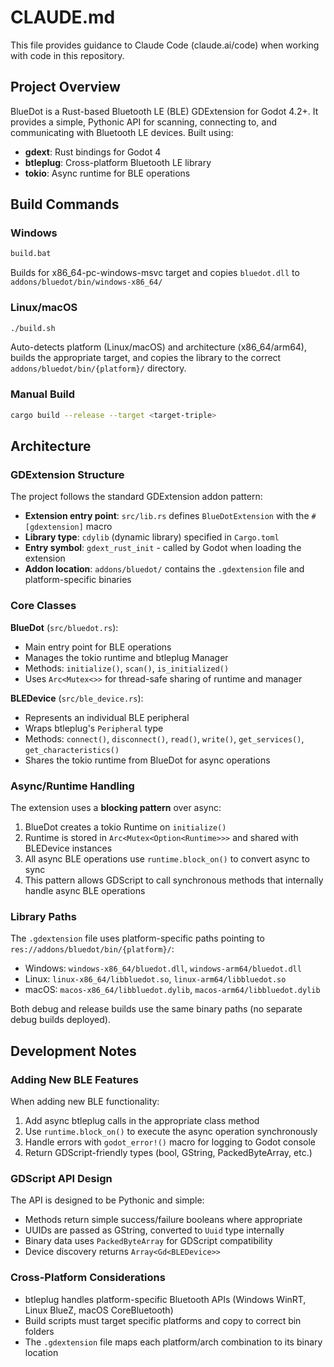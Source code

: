 # CLAUDE.md

This file provides guidance to Claude Code (claude.ai/code) when working with code in this repository.

## Project Overview

BlueDot is a Rust-based Bluetooth LE (BLE) GDExtension for Godot 4.2+. It provides a simple, Pythonic API for scanning, connecting to, and communicating with Bluetooth LE devices. Built using:
- **gdext**: Rust bindings for Godot 4
- **btleplug**: Cross-platform Bluetooth LE library
- **tokio**: Async runtime for BLE operations

## Build Commands

### Windows
```bash
build.bat
```
Builds for x86_64-pc-windows-msvc target and copies `bluedot.dll` to `addons/bluedot/bin/windows-x86_64/`

### Linux/macOS
```bash
./build.sh
```
Auto-detects platform (Linux/macOS) and architecture (x86_64/arm64), builds the appropriate target, and copies the library to the correct `addons/bluedot/bin/{platform}/` directory.

### Manual Build
```bash
cargo build --release --target <target-triple>
```

## Architecture

### GDExtension Structure

The project follows the standard GDExtension addon pattern:
- **Extension entry point**: `src/lib.rs` defines `BlueDotExtension` with the `#[gdextension]` macro
- **Library type**: `cdylib` (dynamic library) specified in `Cargo.toml`
- **Entry symbol**: `gdext_rust_init` - called by Godot when loading the extension
- **Addon location**: `addons/bluedot/` contains the `.gdextension` file and platform-specific binaries

### Core Classes

**BlueDot** (`src/bluedot.rs`):
- Main entry point for BLE operations
- Manages the tokio runtime and btleplug Manager
- Methods: `initialize()`, `scan()`, `is_initialized()`
- Uses `Arc<Mutex<>>` for thread-safe sharing of runtime and manager

**BLEDevice** (`src/ble_device.rs`):
- Represents an individual BLE peripheral
- Wraps btleplug's `Peripheral` type
- Methods: `connect()`, `disconnect()`, `read()`, `write()`, `get_services()`, `get_characteristics()`
- Shares the tokio runtime from BlueDot for async operations

### Async/Runtime Handling

The extension uses a **blocking pattern** over async:
1. BlueDot creates a tokio Runtime on `initialize()`
2. Runtime is stored in `Arc<Mutex<Option<Runtime>>>` and shared with BLEDevice instances
3. All async BLE operations use `runtime.block_on()` to convert async to sync
4. This pattern allows GDScript to call synchronous methods that internally handle async BLE operations

### Library Paths

The `.gdextension` file uses platform-specific paths pointing to `res://addons/bluedot/bin/{platform}/`:
- Windows: `windows-x86_64/bluedot.dll`, `windows-arm64/bluedot.dll`
- Linux: `linux-x86_64/libbluedot.so`, `linux-arm64/libbluedot.so`
- macOS: `macos-x86_64/libbluedot.dylib`, `macos-arm64/libbluedot.dylib`

Both debug and release builds use the same binary paths (no separate debug builds deployed).

## Development Notes

### Adding New BLE Features

When adding new BLE functionality:
1. Add async btleplug calls in the appropriate class method
2. Use `runtime.block_on()` to execute the async operation synchronously
3. Handle errors with `godot_error!()` macro for logging to Godot console
4. Return GDScript-friendly types (bool, GString, PackedByteArray, etc.)

### GDScript API Design

The API is designed to be Pythonic and simple:
- Methods return simple success/failure booleans where appropriate
- UUIDs are passed as GString, converted to `Uuid` type internally
- Binary data uses `PackedByteArray` for GDScript compatibility
- Device discovery returns `Array<Gd<BLEDevice>>`

### Cross-Platform Considerations

- btleplug handles platform-specific Bluetooth APIs (Windows WinRT, Linux BlueZ, macOS CoreBluetooth)
- Build scripts must target specific platforms and copy to correct bin folders
- The `.gdextension` file maps each platform/arch combination to its binary location
